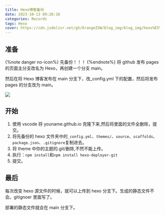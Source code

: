 ```yaml
---
title: Hexo博客备份
date: 2023-10-13 09:26:16
categories: Records
tags: Hexo
cover: https://cdn.jsdelivr.net/gh/OrangeZSW/blog_img/blog_img/hexo%E5%A4%87%E4%BB%BD.png
---
```


## 准备

{%note danger no-icon%}
先备份！！！
{%endnote%}
将 github 发布 pages 的页面主分支改名为 Hexo，再创建一个分支 main。

然后在将 Hexo 博客发布在 main 分支下，改\_config.yml 下的配置，然后将发布 pages 的分支改为 main。

![](https://cdn.jsdelivr.net/gh/OrangeZSW/blog_img/blog_img/image-20231013093125128.png)

## 开始

1. 使用 vscode 将 youname.github.io 克隆下来,然后将里面的文件全删除，提交。
2. 将先备份的 hexo 文件夹中的`_config.yml`、`themes/`、`source`、`scaffolds`、`package.json`、`.gitignore`复制进去。
3. 将 theme 中你的主题的.git/删除,不然不能上传。
4. 执行：`npm install`和`npm install hexo-deployer-git`
5. 提交。

## 最后

每次改变 hexo 源文件的时候，就可以上传到 hexo 分支下。生成的静态文件不会。gitignoer 里面写了。

部署的静态文件就会在 main 分支下。
